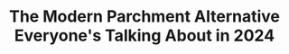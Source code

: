 ---
title: "The Modern Parchment Alternative Everyone's Talking About in 2024"

description: "EduTranscript by CertifyMe is making new waves in the higher education space, enabling institutions to issue secure, verifiable transcripts effortlessly—all through a streamlined, admin-friendly workflow."

layout: V4LayoutAlternatives-EduTranscript

sitemap.priority: 0.9


# hero section
heroTitle: The Modern Parchment Alternative Everyone's Talking About in 2024 
herosubTitle: "EduTranscript by CertifyMe is making new waves in the higher education space, enabling institutions to issue secure, verifiable transcripts effortlessly—all through a streamlined, admin-friendly workflow."
heroImage: /assets4/images/Parchment-Transcript-Alternative.png

#comparisons
compareTitle: CertifyMe vs Parchment


# altervation CertifyMe section
certifymeTitle: EduTranscript, by CertifyMe
certifymeText1: "EduTranscript by CertifyMe has quickly become a go-to choice for K-12 schools, higher education institutions, and professional organizations seeking efficient digital credentialing solutions. As part of CertifyMe—one of the top 3 global credentialing platforms—EduTranscript enables organizations to issue and manage verifiable transcripts, diplomas and certificates with ease. Trusted by over 1,800 global brands, EduTranscript simplifies credential exchange, allowing awardees to publish their transcripts and diplomas across 50+ social media platforms in just one click. Focused on modernizing credential workflows, EduTranscript ensures secure, automated, and global distribution, meeting the evolving needs of educational and professional sectors worldwide."

certifymeImage: assets4/images/Logo/EduTranscript_Logo(540x540).png


# altervation parchment section
alternativeTitle: Parchment
alternativeText1: "Parchment, founded in 2003 and based in Scottsdale, AZ, offers a digital credential platform that connects K-12 schools, universities, and professional organizations on one secure network. Through Parchment, institutions can easily send, receive, and manage various credentials, from transcripts to certificates, all in one place. Designed to streamline credential transactions, it allows schools and organizations to connect with students, employers, and others in the credential ecosystem. Parchment aims to make credential exchange efficient and straightforward, helping different sectors communicate and manage essential documents securely and reliably."

alternativeImage: assets4/images/Logo/Parchment-logo.png


# testimonial section
TestimonialTitle: Our Happy Customers 

# banner section
bannerPTag: "Jade Ables, Creative Director of Omni HR Consulting zoomed up on her organization's growth by partnering with CertifyMe. She has scaled up her business by automating her certificate issuing process. It not only keeps her ahead of the competition but also exudes an image of trustworthiness and authority."
bannerTitle: Need Help with Certification?
bannerTitle2: Experts are available to guide you through.

---